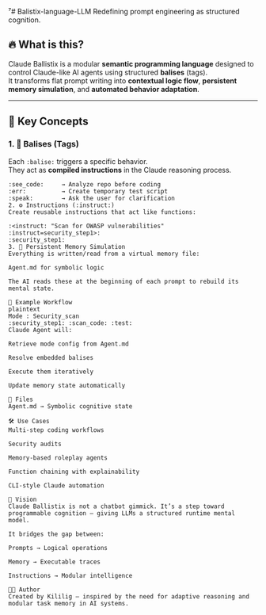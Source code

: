 ⁷# Balistix-language-LLM
Redefining prompt engineering as structured cognition.

## 🔥 What is this?

Claude Ballistix is a modular **semantic programming language** designed to control Claude-like AI agents using structured **balises** (tags).  
It transforms flat prompt writing into **contextual logic flow**, **persistent memory simulation**, and **automated behavior adaptation**.

---

## 🧩 Key Concepts

### 1. 🔖 Balises (Tags)
Each `:balise:` triggers a specific behavior.  
They act as **compiled instructions** in the Claude reasoning process.


```plaintext
:see_code:     → Analyze repo before coding
:err:          → Create temporary test script
:speak:        → Ask the user for clarification
2. ⚙️ Instructions (:instruct:)
Create reusable instructions that act like functions:

```
```plaintext
:<instruct: "Scan for OWASP vulnerabilities" :instruct=security_step1>:
:security_step1:
3. 💾 Persistent Memory Simulation
Everything is written/read from a virtual memory file:

Agent.md for symbolic logic

The AI reads these at the beginning of each prompt to rebuild its mental state.

🧠 Example Workflow
plaintext
Mode : Security_scan
:security_step1: :scan_code: :test:
Claude Agent will:

Retrieve mode config from Agent.md

Resolve embedded balises

Execute them iteratively

Update memory state automatically

📁 Files
Agent.md → Symbolic cognitive state

🛠 Use Cases
Multi-step coding workflows

Security audits

Memory-based roleplay agents

Function chaining with explainability

CLI-style Claude automation

🚀 Vision
Claude Ballistix is not a chatbot gimmick. It’s a step toward programmable cognition — giving LLMs a structured runtime mental model.

It bridges the gap between:

Prompts → Logical operations

Memory → Executable traces

Instructions → Modular intelligence

🧑‍💻 Author
Created by Kililig – inspired by the need for adaptive reasoning and modular task memory in AI systems.

```
